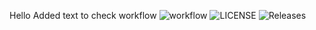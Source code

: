 Hello
Added text to check workflow
![workflow](https://github.com/tryin2bdeveloper/Lab_Code/actions/workflows/main.yml/badge.svg)
![LICENSE](https://img.shields.io/github/license/tryin2bdeveloper/Lab_Code.svg?style=flat-square)
![Releases](https://img.shields.io/github/release/tryin2bdeveloper/Lab_Code/all.svg?style=flat-square)